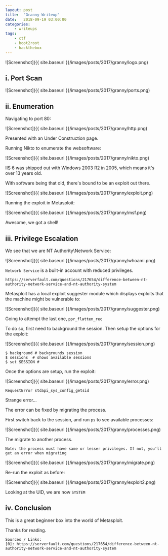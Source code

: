 ```yaml
---
layout: post
title:	"Granny Writeup"
date:	2018-09-19 03:00:00
categories:
    - writeups
tags:
    - ctf
    - boot2root
    - hackthebox
---
```

<head>
	<title> Granny Writeup | HackTheBox </title>
</head>

![Screenshot]({{ site.baseurl }}/images/posts/2017/granny/logo.png)

## i. Port Scan

![Screenshot]({{ site.baseurl }}/images/posts/2017/granny/ports.png)

## ii. Enumeration

Navigating to port 80:

![Screenshot]({{ site.baseurl }}/images/posts/2017/granny/http.png)

Presented with an Under Construction page.

Running Nikto to enumerate the websoftware:

![Screenshot]({{ site.baseurl }}/images/posts/2017/granny/nikto.png)

IIS 6 was shipped out with Windows 2003 R2 in 2005, which means it's over 13 years old. 

With software being that old, there's bound to be an exploit out there.

![Screenshot]({{ site.baseurl }}/images/posts/2017/granny/exploit.png)

Running the exploit in Metasploit:

![Screenshot]({{ site.baseurl }}/images/posts/2017/granny/msf.png)

Awesome, we got a shell!

## iii. Privilege Escalation

We see that we are NT Authority\Network Service:

![Screenshot]({{ site.baseurl }}/images/posts/2017/granny/whoami.png)

`Network Service` is a built-in account with reduced privileges.

~~~
https://serverfault.com/questions/217654/difference-between-nt-authority-network-service-and-nt-authority-system
~~~

Metasploit has a local exploit suggester module which displays exploits that the machine might be vulnerable to:

![Screenshot]({{ site.baseurl }}/images/posts/2017/granny/suggester.png)

Going to attempt the last one, `ppr_flatten_rec`

To do so, first need to background the session. Then setup the options for the exploit:

![Screenshot]({{ site.baseurl }}/images/posts/2017/granny/session.png)

~~~
$ background # backgrounds session
$ sessions  # shows available sessions
$ set SESSION #
~~~

Once the options are setup, run the exploit:

![Screenshot]({{ site.baseurl }}/images/posts/2017/granny/error.png)

`RequestError stdapi_sys_config_getsid`

Strange error...

The error can be fixed by migrating the process.

First switch back to the session, and run `ps` to see available processes:

![Screenshot]({{ site.baseurl }}/images/posts/2017/granny/processes.png)

The migrate to another process. 

`Note: the process must have same or lesser privileges. If not, you'll get an error when migrating`

![Screenshot]({{ site.baseurl }}/images/posts/2017/granny/migrate.png)

Re-run the exploit as before:

![Screenshot]({{ site.baseurl }}/images/posts/2017/granny/exploit2.png)

Looking at the UID, we are now `SYSTEM`

## iv. Conclusion

This is a great beginner box into the world of Metasploit.

Thanks for reading.


~~~
Sources / Links:
[0]: https://serverfault.com/questions/217654/difference-between-nt-authority-network-service-and-nt-authority-system
~~~


